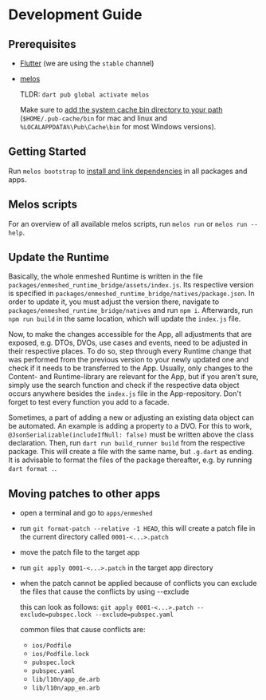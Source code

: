 # Development Guide

## Prerequisites

- [Flutter](https://flutter.dev/docs/get-started/install) (we are using the `stable` channel)
- [melos](https://melos.invertase.dev/getting-started)

  TLDR: `dart pub global activate melos`

  Make sure to [add the system cache bin directory to your path](https://dart.dev/tools/pub/cmd/pub-global#running-a-script-from-your-path) (`$HOME/.pub-cache/bin` for mac and linux and `%LOCALAPPDATA%\Pub\Cache\bin` for most Windows versions).

## Getting Started

Run `melos bootstrap` to [install and link dependencies](https://melos.invertase.dev/commands/bootstrap) in all packages and apps.

## Melos scripts

For an overview of all available melos scripts, run `melos run` or `melos run --help`.

## Update the Runtime

Basically, the whole enmeshed Runtime is written in the file `packages/enmeshed_runtime_bridge/assets/index.js`.
Its respective version is specified in `packages/enmeshed_runtime_bridge/natives/package.json`.
In order to update it, you must adjust the version there, navigate to `packages/enmeshed_runtime_bridge/natives` and run `npm i`.
Afterwards, run `npm run build` in the same location, which will update the `index.js` file.

Now, to make the changes accessible for the App, all adjustments that are exposed, e.g. DTOs, DVOs, use cases and events, need to be adjusted in their respective places.
To do so, step through every Runtime change that was performed from the previous version to your newly updated one and check if it needs to be transferred to the App.
Usually, only changes to the Content- and Runtime-library are relevant for the App, but if you aren't sure, simply use the search function and check if the respective data object occurs anywhere besides the `index.js` file in the App-repository.
Don't forget to test every function you add to a facade.

Sometimes, a part of adding a new or adjusting an existing data object can be automated.
An example is adding a property to a DVO.
For this to work, `@JsonSerializable(includeIfNull: false)` must be written above the class declaration.
Then, run `dart run build_runner build` from the respective package.
This will create a file with the same name, but `.g.dart` as ending.
It is advisable to format the files of the package thereafter, e.g. by running `dart format .`.

## Moving patches to other apps

- open a terminal and go to `apps/enmeshed`
- run `git format-patch --relative -1 HEAD`, this will create a patch file in the current directory called `0001-<...>.patch`
- move the patch file to the target app
- run `git apply 0001-<...>.patch` in the target app directory
- when the patch cannot be applied because of conflicts you can exclude the files that cause the conflicts by using --exclude

  this can look as follows: `git apply 0001-<...>.patch --exclude=pubspec.lock --exclude=pubspec.yaml`

  common files that cause conflicts are:

  - `ios/Podfile`
  - `ios/Podfile.lock`
  - `pubspec.lock`
  - `pubspec.yaml`
  - `lib/l10n/app_de.arb`
  - `lib/l10n/app_en.arb`
